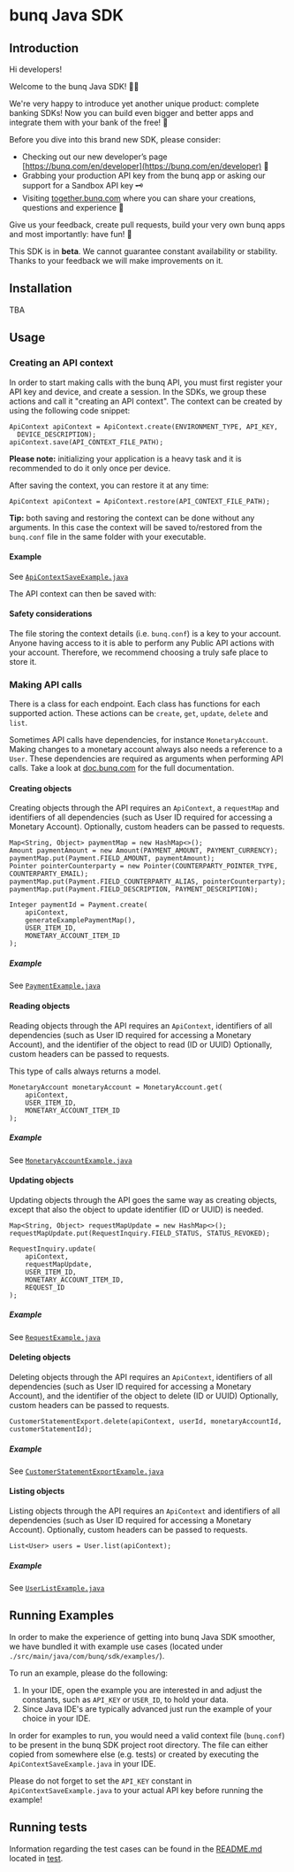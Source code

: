 # bunq Java SDK

## Introduction
Hi developers!

Welcome to the bunq Java SDK! 👨‍💻

We're very happy to introduce yet another unique product: complete banking SDKs! 
Now you can build even bigger and better apps and integrate them with your bank of the free! 🌈

Before you dive into this brand new SDK, please consider:
- Checking out our new developer’s page [https://bunq.com/en/developer](https://bunq.com/en/developer) 🙌  
- Grabbing your production API key from the bunq app or asking our support for a Sandbox API key 🗝
- Visiting [together.bunq.com](https://together.bunq.com) where you can share your creations,
questions and experience 🎤

Give us your feedback, create pull requests, build your very own bunq apps and most importantly:
have fun! 💪

This SDK is in **beta**. We cannot guarantee constant availability or stability. 
Thanks to your feedback we will make improvements on it.

## Installation
TBA

## Usage

### Creating an API context
In order to start making calls with the bunq API, you must first register your API key and device,
and create a session. In the SDKs, we group these actions and call it "creating an API context". The
context can be created by using the following code snippet:

```
ApiContext apiContext = ApiContext.create(ENVIRONMENT_TYPE, API_KEY,
  DEVICE_DESCRIPTION);
apiContext.save(API_CONTEXT_FILE_PATH);
```

**Please note:** initializing your application is a heavy task and it is recommended to do it only once per device.  

After saving the context, you can restore it at any time:

```
ApiContext apiContext = ApiContext.restore(API_CONTEXT_FILE_PATH);
```

**Tip:** both saving and restoring the context can be done without any arguments. In this case the context will be saved
to/restored from the `bunq.conf` file in the same folder with your executable.

#### Example
See [`ApiContextSaveExample.java`](./src/main/java/com/bunq/sdk/examples/ApiContextSaveExample.java)

The API context can then be saved with:

#### Safety considerations
The file storing the context details (i.e. `bunq.conf`) is a key to your account. Anyone having
access to it is able to perform any Public API actions with your account. Therefore, we recommend
choosing a truly safe place to store it.

### Making API calls
There is a class for each endpoint. Each class has functions for each supported action. These
actions can be `create`, `get`, `update`, `delete` and `list`.

Sometimes API calls have dependencies, for instance `MonetaryAccount`. Making changes to a monetary
account always also needs a reference to a `User`. These dependencies are required as arguments when
performing API calls. Take a look at [doc.bunq.com](https://doc.bunq.com) for the full
documentation.

#### Creating objects
Creating objects through the API requires an `ApiContext`, a `requestMap` and identifiers of all
dependencies (such as User ID required for accessing a Monetary Account). Optionally, custom headers
can be passed to requests.


```
Map<String, Object> paymentMap = new HashMap<>();
Amount paymentAmount = new Amount(PAYMENT_AMOUNT, PAYMENT_CURRENCY);
paymentMap.put(Payment.FIELD_AMOUNT, paymentAmount);
Pointer pointerCounterparty = new Pointer(COUNTERPARTY_POINTER_TYPE, COUNTERPARTY_EMAIL);
paymentMap.put(Payment.FIELD_COUNTERPARTY_ALIAS, pointerCounterparty);
paymentMap.put(Payment.FIELD_DESCRIPTION, PAYMENT_DESCRIPTION);

Integer paymentId = Payment.create(
    apiContext,
    generateExamplePaymentMap(),
    USER_ITEM_ID,
    MONETARY_ACCOUNT_ITEM_ID
);
```

##### Example
See [`PaymentExample.java`](./src/main/java/com/bunq/sdk/examples/PaymentExample.java)

#### Reading objects
Reading objects through the API requires an `ApiContext`, identifiers of all dependencies (such as
User ID required for accessing a Monetary Account), and the identifier of the object to read (ID or
UUID) Optionally, custom headers can be passed to requests.

This type of calls always returns a model.

```
MonetaryAccount monetaryAccount = MonetaryAccount.get(
    apiContext,
    USER_ITEM_ID,
    MONETARY_ACCOUNT_ITEM_ID
);
```

##### Example
See [`MonetaryAccountExample.java`](./src/main/java/com/bunq/sdk/examples/MonetaryAccountExample.java)

#### Updating objects
Updating objects through the API goes the same way as creating objects, except that also the object to update identifier 
(ID or UUID) is needed.

```
Map<String, Object> requestMapUpdate = new HashMap<>();
requestMapUpdate.put(RequestInquiry.FIELD_STATUS, STATUS_REVOKED);

RequestInquiry.update(
    apiContext,
    requestMapUpdate,
    USER_ITEM_ID,
    MONETARY_ACCOUNT_ITEM_ID,
    REQUEST_ID
);
```

##### Example
See [`RequestExample.java`](./src/main/java/com/bunq/sdk/examples/RequestExample.java)

#### Deleting objects
Deleting objects through the API requires an `ApiContext`, identifiers of all dependencies (such as User ID required for
accessing a Monetary Account), and the identifier of the object to delete (ID or UUID) Optionally, custom headers can be
passed to requests.

```
CustomerStatementExport.delete(apiContext, userId, monetaryAccountId, customerStatementId);
```

##### Example
See [`CustomerStatementExportExample.java`](./src/main/java/com/bunq/sdk/examples/CustomerStatementExportExample.java)

#### Listing objects
Listing objects through the API requires an `ApiContext` and identifiers of all dependencies (such as User ID required
for accessing a Monetary Account). Optionally, custom headers can be passed to requests.

```
List<User> users = User.list(apiContext);
```

##### Example
See [`UserListExample.java`](./src/main/java/com/bunq/sdk/examples/UserListExample.java)

## Running Examples
In order to make the experience of getting into bunq Java SDK smoother, we
have bundled it with example use cases (located under `./src/main/java/com/bunq/sdk/examples/`).

To run an example, please do the following:
1. In your IDE, open the example you are interested in and adjust the constants,
such as `API_KEY` or `USER_ID`, to hold your data.
2. Since Java IDE's are typically advanced just run the example of your choice in your IDE.

In order for examples to run, you would need a valid context file (`bunq.conf`)
to be present in the bunq SDK project root directory. The file can either copied
from somewhere else (e.g. tests) or created by executing the `ApiContextSaveExample.java` in your
IDE.

Please do not forget to set the `API_KEY` constant in `ApiContextSaveExample.java` to your actual
API key before running the example!

## Running tests
Information regarding the test cases can be found in the [README.md](./src/test/README.md)
located in [test](/src/test).

